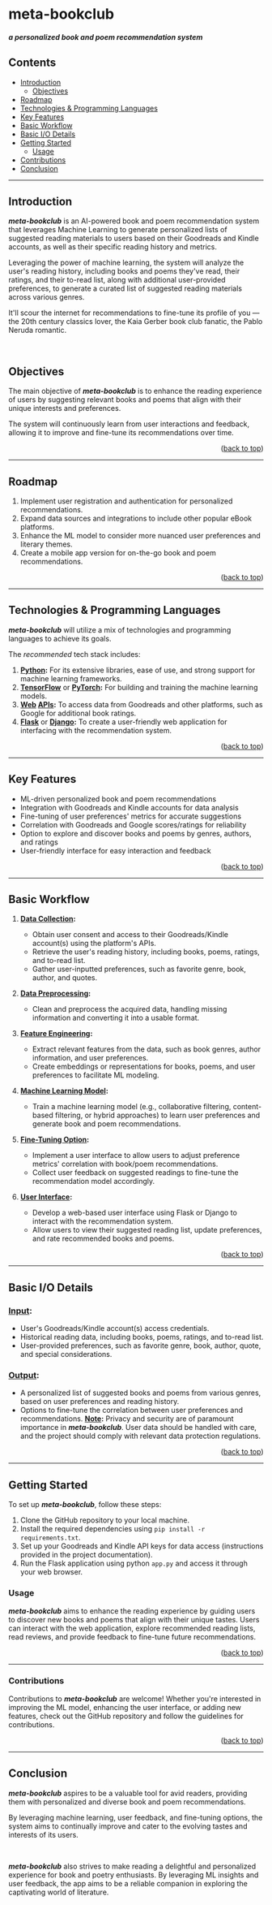 <a name="readme-top"></a>

# meta-bookclub

#### *a personalized book and poem recommendation system*

## Contents
- [Introduction](#Introduction)
   - [Objectives](#Objectives)
- [Roadmap](#Roadmap)
- [Technologies & Programming Languages](#tech)
- [Key Features](#KeyFeatures)
- [Basic Workflow](#BasicWorkflow)
- [Basic I/O Details](#BasicIO)
- [Getting Started](#GettingStarted)
   - [Usage](#Usage)
- [Contributions](#Contribute)
- [Conclusion](#Conclusion)

----------------

<a name="Introduction"></a>
## Introduction

__*meta-bookclub*__ is an AI-powered book and poem recommendation system that leverages Machine Learning to generate personalized lists of suggested reading materials to users based on their Goodreads and Kindle accounts, as well as their specific reading history and metrics.

Leveraging the power of machine learning, the system will analyze the user's reading history, including books and poems they've read, their ratings, and their to-read list, along with additional user-provided preferences, to generate a curated list of suggested reading materials across various genres.

It'll scour the internet for recommendations to fine-tune its profile of you &mdash; the 20th century classics lover, the Kaia Gerber book club fanatic, the Pablo Neruda romantic. 

&nbsp;

## Objectives
The main objective of __*meta-bookclub*__ is to enhance the reading experience of users by suggesting relevant books and poems that align with their unique interests and preferences. 

The system will continuously learn from user interactions and feedback, allowing it to improve and fine-tune its recommendations over time.

<p align="right">(<a href="#readme-top">back to top</a>)</p>

----------------

<a name="Roadmap"></a>
## Roadmap 

1. Implement user registration and authentication for personalized recommendations.
2. Expand data sources and integrations to include other popular eBook platforms.
3. Enhance the ML model to consider more nuanced user preferences and literary themes.
4. Create a mobile app version for on-the-go book and poem recommendations.

<p align="right">(<a href="#readme-top">back to top</a>)</p>

----------------
<a name="tech"></a>
## Technologies & Programming Languages
__*meta-bookclub*__ will utilize a mix of technologies and programming languages to achieve its goals. 

The *recommended* tech stack includes:
1. <ins>**Python</ins>:** For its extensive libraries, ease of use, and strong support for machine learning frameworks.
2. <ins>**TensorFlow**</ins> or <ins>**PyTorch</ins>:** For building and training the machine learning models.
3. <ins>**Web</ins> <ins>APIs</ins>:** To access data from Goodreads and other platforms, such as Google for additional book ratings.
4. <ins>**Flask**</ins> or <ins>**Django</ins>:** To create a user-friendly web application for interfacing with the recommendation system.

<p align="right">(<a href="#readme-top">back to top</a>)</p>

----------------

<a name="KeyFeatures"></a>
## Key Features
   - ML-driven personalized book and poem recommendations
   - Integration with Goodreads and Kindle accounts for data analysis
   - Fine-tuning of user preferences' metrics for accurate suggestions
   - Correlation with Goodreads and Google scores/ratings for reliability
   - Option to explore and discover books and poems by genres, authors, and ratings
   - User-friendly interface for easy interaction and feedback

<p align="right">(<a href="#readme-top">back to top</a>)</p>

----------------

## Basic Workflow
<a name="BasicWorkflow"></a>
1. <ins>**Data Collection</ins>:**
      - Obtain user consent and access to their Goodreads/Kindle account(s) using the platform's APIs.
      - Retrieve the user's reading history, including books, poems, ratings, and to-read list.
      - Gather user-inputted preferences, such as favorite genre, book, author, and quotes.

2. <ins>**Data Preprocessing</ins>:**
      - Clean and preprocess the acquired data, handling missing information and converting it into a usable format.

3. <ins>**Feature Engineering</ins>:**
      - Extract relevant features from the data, such as book genres, author information, and user preferences.
      - Create embeddings or representations for books, poems, and user preferences to facilitate ML modeling.

4. <ins>**Machine Learning Model</ins>:**
   - Train a machine learning model (e.g., collaborative filtering, content-based filtering, or hybrid approaches) to learn user preferences and generate book and poem recommendations.

5. <ins>**Fine-Tuning Option</ins>:**
   - Implement a user interface to allow users to adjust preference metrics' correlation with book/poem recommendations.
   - Collect user feedback on suggested readings to fine-tune the recommendation model accordingly.

6. <ins>**User Interface</ins>:**
   - Develop a web-based user interface using Flask or Django to interact with the recommendation system.
   - Allow users to view their suggested reading list, update preferences, and rate recommended books and poems.


<p align="right">(<a href="#readme-top">back to top</a>)</p>

----------------

## Basic I/O Details
<a name="BasicIO"></a>

### <ins>Input</ins>:
   - User's Goodreads/Kindle account(s) access credentials.
   - Historical reading data, including books, poems, ratings, and to-read list.
   - User-provided preferences, such as favorite genre, book, author, quote, and special considerations.

### <ins>Output</ins>:
   - A personalized list of suggested books and poems from various genres, based on user preferences and reading history.
   - Options to fine-tune the correlation between user preferences and recommendations.
   <ins>__Note</ins>:__ Privacy and security are of paramount importance in __*meta-bookclub*__. User data should be handled with care, and the project should comply with relevant data protection regulations.

<p align="right">(<a href="#readme-top">back to top</a>)</p>

----------------

<a name="GettingStarted"></a>
## Getting Started

To set up __*meta-bookclub*__, follow these steps:

1. Clone the GitHub repository to your local machine.
2. Install the required dependencies using `pip install -r requirements.txt`.
3. Set up your Goodreads and Kindle API keys for data access (instructions provided in the project documentation).
4. Run the Flask application using python `app.py` and access it through your web browser.


<a name="Usage"></a>
### Usage

__*meta-bookclub*__ aims to enhance the reading experience by guiding users to discover new books and poems that align with their unique tastes. Users can interact with the web application, explore recommended reading lists, read reviews, and provide feedback to fine-tune future recommendations.

<p align="right">(<a href="#readme-top">back to top</a>)</p>

----------------

<a name="Contribute"></a>
### Contributions

Contributions to __*meta-bookclub*__  are welcome! Whether you're interested in improving the ML model, enhancing the user interface, or adding new features, check out the GitHub repository and follow the guidelines for contributions.

<p align="right">(<a href="#readme-top">back to top</a>)</p>

----------------

## Conclusion
__*meta-bookclub*__ aspires to be a valuable tool for avid readers, providing them with personalized and diverse book and poem recommendations. 

By leveraging machine learning, user feedback, and fine-tuning options, the system aims to continually improve and cater to the evolving tastes and interests of its users.

&nbsp;

__*meta-bookclub*__ also strives to make reading a delightful and personalized experience for book and poetry enthusiasts. By leveraging ML insights and user feedback, the app aims to be a reliable companion in exploring the captivating world of literature.

